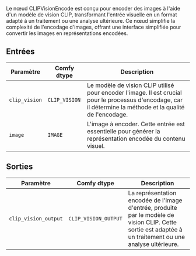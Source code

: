 Le nœud CLIPVisionEncode est conçu pour encoder des images à l'aide d'un modèle de vision CLIP, transformant l'entrée visuelle en un format adapté à un traitement ou une analyse ultérieure. Ce nœud simplifie la complexité de l'encodage d'images, offrant une interface simplifiée pour convertir les images en représentations encodées.

## Entrées

| Paramètre            | Comfy dtype          | Description |
|----------------------|-----------------------|-------------|
| `clip_vision`        | `CLIP_VISION`        | Le modèle de vision CLIP utilisé pour encoder l'image. Il est crucial pour le processus d'encodage, car il détermine la méthode et la qualité de l'encodage. |
| `image`              | `IMAGE`              | L'image à encoder. Cette entrée est essentielle pour générer la représentation encodée du contenu visuel. |

## Sorties

| Paramètre             | Comfy dtype            | Description |
|-----------------------|------------------------|-------------|
| `clip_vision_output`  | `CLIP_VISION_OUTPUT`  | La représentation encodée de l'image d'entrée, produite par le modèle de vision CLIP. Cette sortie est adaptée à un traitement ou une analyse ultérieure. |
